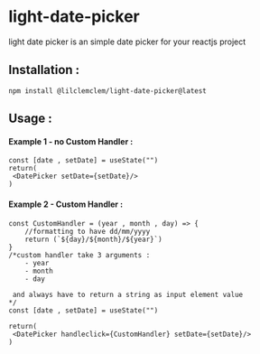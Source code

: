 # light-date-picker

light date picker is an simple date picker for your reactjs project

## Installation : 
`npm install @lilclemclem/light-date-picker@latest`

## Usage : 

#### Example 1 - no Custom Handler : 
```JSX
const [date , setDate] = useState("")
return(
 <DatePicker setDate={setDate}/>
)
```

#### Example 2 -  Custom Handler : 

```JSX
const CustomHandler = (year , month , day) => {
    //formatting to have dd/mm/yyyy
    return (`${day}/${month}/${year}`)
}
/*custom handler take 3 arguments : 
    - year
    - month
    - day

 and always have to return a string as input element value
*/
const [date , setDate] = useState("")

return(
 <DatePicker handleclick={CustomHandler} setDate={setDate}/>
)
```